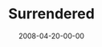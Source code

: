 ---
layout: message
category: message
series: "I AM..."
title: "Surrendered"
date: 2008-04-20-00-00
message_id: 494
---